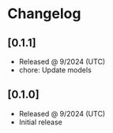 # Changelog

## [0.1.1]

- Released @ 9/2024 (UTC)
- chore: Update models

## [0.1.0]

- Released @ 9/2024 (UTC)
- Initial release
